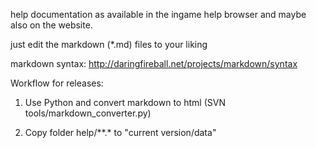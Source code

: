 help documentation as available in the ingame help browser and maybe also on the website.

just edit the markdown (*.md) files to your liking

markdown syntax: http://daringfireball.net/projects/markdown/syntax



Workflow for releases:

1. Use Python and convert markdown to html (SVN tools/markdown_converter.py)

2. Copy folder help/**.* to "current version/data"